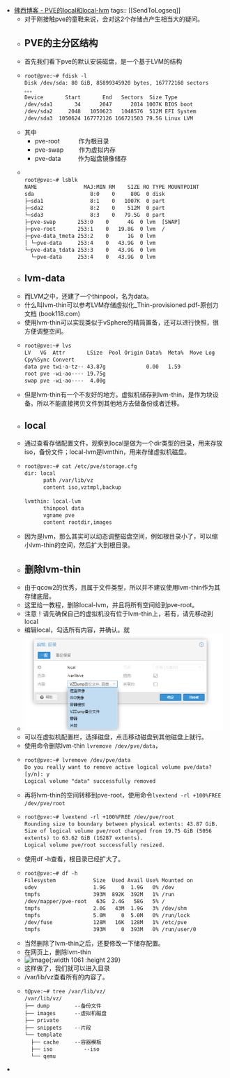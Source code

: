 - [佛西博客 - PVE的local和local-lvm](https://foxi.buduanwang.vip/virtualization/pve/1434.html/)
  tags:: [[SendToLogseq]]
	- 对于刚接触pve的童鞋来说，会对这2个存储点产生相当大的疑问。
	- ## PVE的主分区结构
	- 首先我们看下pve的默认安装磁盘，是一个基于LVM的结构
	- ```
	  root@pve:~# fdisk -l
	  Disk /dev/sda: 80 GiB, 85899345920 bytes, 167772160 sectors
	  。。。
	  Device       Start       End   Sectors  Size Type
	  /dev/sda1       34      2047      2014 1007K BIOS boot
	  /dev/sda2     2048   1050623   1048576  512M EFI System
	  /dev/sda3  1050624 167772126 166721503 79.5G Linux LVM
	  ```
	- 其中
		- pve-root           作为根目录
		- pve-swap         作为虚拟内存
		- pve-data          作为磁盘镜像储存
	- ```
	  
	  root@pve:~# lsblk
	  NAME               MAJ:MIN RM    SIZE RO TYPE MOUNTPOINT
	  sda                  8:0    0     80G  0 disk 
	  ├─sda1               8:1    0   1007K  0 part 
	  ├─sda2               8:2    0    512M  0 part 
	  └─sda3               8:3    0   79.5G  0 part 
	  ├─pve-swap       253:0    0      4G  0 lvm  [SWAP]
	  ├─pve-root       253:1    0   19.8G  0 lvm  /
	  ├─pve-data_tmeta 253:2    0      1G  0 lvm  
	  │ └─pve-data     253:4    0   43.9G  0 lvm  
	  └─pve-data_tdata 253:3    0   43.9G  0 lvm  
	    └─pve-data     253:4    0   43.9G  0 lvm
	  ```
	- ## lvm-data
	- 而LVM之中，还建了一个thinpool，名为data。
	- 什么叫lvm-thin可以参考LVM存储虚拟化\_Thin-provisioned.pdf-原创力文档 (book118.com)
	- 使用lvm-thin可以实现类似于vSphere的精简置备，还可以进行快照，很方便调整空间。
	- ```
	  root@pve:~# lvs
	  LV   VG  Attr       LSize  Pool Origin Data%  Meta%  Move Log Cpy%Sync Convert
	  data pve twi-a-tz-- 43.87g             0.00   1.59                            
	  root pve -wi-ao---- 19.75g                                                    
	  swap pve -wi-ao----  4.00g
	  ```
	- 但是lvm-thin有一个不友好的地方。虚拟机储存到lvm-thin，是作为块设备。所以不能直接拷贝文件到其他地方去做备份或者迁移。
	- ## local
	- 通过查看存储配置文件，观察到local是做为一个dir类型的目录，用来存放iso，备份文件；local-lvm是lvmthin，用来存储虚拟机磁盘。
	- ```
	  root@pve:~# cat /etc/pve/storage.cfg 
	  dir: local
	        path /var/lib/vz
	        content iso,vztmpl,backup
	  
	  lvmthin: local-lvm
	        thinpool data
	        vgname pve
	        content rootdir,images
	  ```
	- 因为是lvm，那么其实可以动态调整磁盘空间，例如根目录小了，可以缩小lvm-thin的空间，然后扩大到根目录。
	- ## 删除lvm-thin
	- 由于qcow2的优秀，且属于文件类型，所以并不建议使用lvm-thin作为其存储底层。
	- 这里给一教程，删除local-lvm，并且将所有空间给到pve-root。
	- 注意！请先确保自己的虚拟机没有位于lvm-thin上，若有，请先移动到local
	- 编辑local，勾选所有内容，并确认。就
	- ![image.png](../assets/image_1722481499391_0.png)
	- 可以在虚拟机配置栏，选择磁盘，点击移动磁盘到其他磁盘上就行。
	- 使用命令删除lvm-thin `lvremove /dev/pve/data`，
	- ```
	  root@pve:~# lvremove /dev/pve/data 
	  Do you really want to remove active logical volume pve/data? [y/n]: y 
	  Logical volume "data" successfully removed
	  ```
	- 再将lvm-thin的空间转移到pve-root，使用命令`lvextend -rl +100%FREE /dev/pve/root`
	- ```
	  root@pve:~# lvextend -rl +100%FREE /dev/pve/root
	  Rounding size to boundary between physical extents: 43.87 GiB.
	  Size of logical volume pve/root changed from 19.75 GiB (5056 extents) to 63.62 GiB (16287 extents).
	  Logical volume pve/root successfully resized.
	  ```
	- 使用df -h查看，根目录已经扩大了。
	- ```
	  root@pve:~# df -h
	  Filesystem            Size  Used Avail Use% Mounted on
	  udev                  1.9G     0  1.9G   0% /dev
	  tmpfs                 393M  892K  392M   1% /run
	  /dev/mapper/pve-root   63G  2.4G   58G   5% /
	  tmpfs                 2.0G   43M  1.9G   3% /dev/shm
	  tmpfs                 5.0M     0  5.0M   0% /run/lock
	  /dev/fuse             128M   16K  128M   1% /etc/pve
	  tmpfs                 393M     0  393M   0% /run/user/0
	  ```
	- 当然删除了lvm-thin之后，还要修改一下储存配置。
	- 在网页上，删除lvm-thin
	- ![image](https://foxi.buduanwang.vip/wp-content/uploads/2021/09/QQ%E6%88%AA%E5%9B%BE20210927104710.png){:width 1061 :height 239}
	- 这样做了，我们就可以进入目录
	- /var/lib/vz查看所有的内容了。
	- ```
	  t@pve:~# tree /var/lib/vz/
	  /var/lib/vz/
	  ├── dump        --备份文件
	  ├── images      --虚拟机磁盘
	  ├── private
	  ├── snippets    --片段
	  └── template   
	    ├── cache     --容器模板
	    ├── iso          --iso
	    └── qemu
	  ```
-